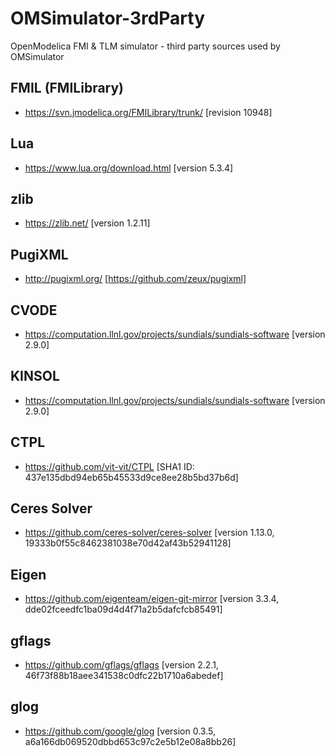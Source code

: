 # OMSimulator-3rdParty

OpenModelica FMI &amp; TLM simulator - third party sources used by OMSimulator

## FMIL (FMILibrary)

- https://svn.jmodelica.org/FMILibrary/trunk/ [revision 10948]

## Lua

- https://www.lua.org/download.html [version 5.3.4]

## zlib

- https://zlib.net/ [version 1.2.11]

## PugiXML

- http://pugixml.org/ [https://github.com/zeux/pugixml]

## CVODE

- https://computation.llnl.gov/projects/sundials/sundials-software [version 2.9.0]

## KINSOL

- https://computation.llnl.gov/projects/sundials/sundials-software [version 2.9.0]

## CTPL

- https://github.com/vit-vit/CTPL [SHA1 ID: 437e135dbd94eb65b45533d9ce8ee28b5bd37b6d]

## Ceres Solver

- https://github.com/ceres-solver/ceres-solver [version 1.13.0, 19333b0f55c8462381038e70d42af43b52941128]

## Eigen

- https://github.com/eigenteam/eigen-git-mirror [version 3.3.4, dde02fceedfc1ba09d4d4f71a2b5dafcfcb85491]

## gflags

- https://github.com/gflags/gflags [version 2.2.1, 46f73f88b18aee341538c0dfc22b1710a6abedef]

## glog

- https://github.com/google/glog [version 0.3.5, a6a166db069520dbbd653c97c2e5b12e08a8bb26]

